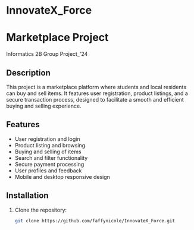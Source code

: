 # InnovateX_Force
# Marketplace Project

Informatics 2B Group Project_'24

## Description

This project is a marketplace platform where students and local residents can buy and sell items. It features user registration, product listings, and a secure transaction process, designed to facilitate a smooth and efficient buying and selling experience.

## Features

- User registration and login
- Product listing and browsing
- Buying and selling of items
- Search and filter functionality
- Secure payment processing
- User profiles and feedback
- Mobile and desktop responsive design

## Installation

1. Clone the repository:
   ```bash
   git clone https://github.com/faffynicole/InnovateX_Force.git

